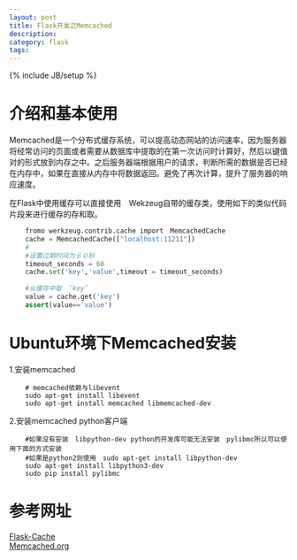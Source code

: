 ```yaml
---
layout: post
title: Flask开发之Memcached
description: 
category: flask
tags: 
---
```

{% include JB/setup %}

# 介绍和基本使用

Memcached是一个分布式缓存系统，可以提高动态网站的访问速率，因为服务器将经常访问的页面或者需要从数据库中提取的在第一次访问时计算好，然后以键值对的形式放到内存之中。之后服务器端根据用户的请求，判断所需的数据是否已经在内存中，如果在直接从内存中将数据返回。避免了再次计算，提升了服务器的响应速度。

在Flask中使用缓存可以直接使用　Wekzeug自带的缓存类，使用如下的类似代码片段来进行缓存的存和取。

```python
    fromo werkzeug.contrib.cache import　MemcachedCache
    cache = MemcachedCache(["localhost:11211"])
    #
    #设置过期时间为６０秒
    timeout_seconds = 60
    cache.set('key','value',timeout = timeout_seconds)
    
    #从缓存中取　‘key’
    value = cache.get('key')
    assert(value=='value')
```

# Ubuntu环境下Memcached安装

1.安装memcached

```shell
    # memcached依赖与libevent
    sudo apt-get install libevent
    sudo apt-get install memcached libmemcached-dev
```

2.安装memcached python客户端

```shell
    #如果没有安装　libpython-dev python的开发库可能无法安装　pylibmc所以可以使用下面的方式安装　
    #如果是python2则使用　sudo apt-get install libpython-dev
    sudo apt-get install libpython3-dev
    sudo pip install pylibmc
```

# 参考网址  
[Flask-Cache](http://dormousehole.readthedocs.io/en/latest/patterns/caching.html)  
[Memcached.org](https://memcached.org/)

